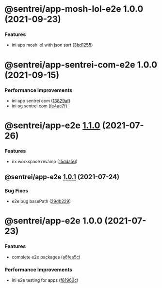 # @sentrei/app-mosh-lol-e2e 1.0.0 (2021-09-23)

### Features

- ini app mosh lol with json sort ([3bd1255](https://github.com/sentrei/sentrei/commit/3bd12550f6f1a2be250c0497c665e79e9d1ecd88))

# @sentrei/app-sentrei-com-e2e 1.0.0 (2021-09-15)

### Performance Improvements

- ini app sentrei com ([13829af](https://github.com/sentrei/sentrei/commit/13829af431926ee2e59cb7860110ea2f80ef3148))
- ini og sentrei com ([fe4ae7f](https://github.com/sentrei/sentrei/commit/fe4ae7f7cb4607645b7bea13f04b9fcbf88ddcd6))

# @sentrei/app-e2e [1.1.0](https://github.com/sentrei/sentrei/compare/@sentrei/app-e2e@1.0.1...@sentrei/app-e2e@1.1.0) (2021-07-26)

### Features

- nx workspace revamp ([15dda56](https://github.com/sentrei/sentrei/commit/15dda56c923c7def734ddc4fe9411188c0366c1a))

## @sentrei/app-e2e [1.0.1](https://github.com/sentrei/sentrei/compare/@sentrei/app-e2e@1.0.0...@sentrei/app-e2e@1.0.1) (2021-07-24)

### Bug Fixes

- e2e bug basePath ([29db229](https://github.com/sentrei/sentrei/commit/29db22962a5a894ad580b0907cb20e9d447f7c4d))

# @sentrei/app-e2e 1.0.0 (2021-07-23)

### Features

- complete e2e packages ([a6fea5c](https://github.com/sentrei/sentrei/commit/a6fea5c42aad5f5e8c2c4df2b0fdfeedf7f7d914))

### Performance Improvements

- ini e2e testing for apps ([f81960c](https://github.com/sentrei/sentrei/commit/f81960c517085dad86e355461e61387bca504f67))
